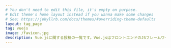 ```yaml
---
# You don't need to edit this file, it's empty on purpose.
# Edit theme's home layout instead if you wanna make some changes
# See: https://jekyllrb.com/docs/themes/#overriding-theme-defaults
layout: tag_page
tag: vuejs
image: /favicon.jpg
description: Vue.jsに関する投稿の一覧です。Vue.jsはフロントエンドのJSフレームワークです。
---
```

